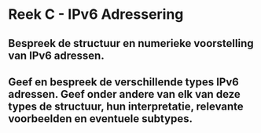 # Reek C - IPv6 Adressering
## Bespreek de structuur en numerieke voorstelling van IPv6 adressen.
## Geef en bespreek de verschillende types IPv6 adressen. Geef onder andere van elk van deze types de structuur, hun interpretatie, relevante voorbeelden en eventuele subtypes.
